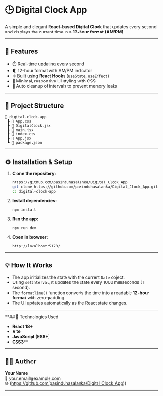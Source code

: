 # 🕒 Digital Clock App

A simple and elegant **React-based Digital Clock** that updates every second and displays the current time in a **12-hour format (AM/PM)**.

---

## 🚀 Features

- ⏱️ Real-time updating every second  
- 🌓 12-hour format with AM/PM indicator  
- ⚛️ Built using **React Hooks** (`useState`, `useEffect`)  
- 🎨 Minimal, responsive UI styling with CSS  
- 🔁 Auto cleanup of intervals to prevent memory leaks  

---

## 🧩 Project Structure

```
📂 digital-clock-app
 ┣ 📜 App.css
 ┣ 📜 DigitalClock.jsx
 ┣ 📜 main.jsx
 ┣ 📜 index.css
 ┣ 📜 App.jsx
 ┗ 📜 package.json
```

---

## ⚙️ Installation & Setup

1. **Clone the repository:**
   ```bash
   https://github.com/pasinduhasalanka/Digital_Clock_App
   git clone https://github.com/pasinduhasalanka/Digital_Clock_App.git
   cd digital-clock-app
   ```

2. **Install dependencies:**
   ```bash
   npm install
   ```

3. **Run the app:**
   ```bash
   npm run dev
   ```

4. **Open in browser:**
   ```
   http://localhost:5173/
   ```

---

## 💡 How It Works

- The app initializes the state with the current `Date` object.  
- Using `setInterval`, it updates the state every 1000 milliseconds (1 second).  
- The `formatTime()` function converts the time into a readable **12-hour format** with zero-padding.  
- The UI updates automatically as the React state changes.

---

**## 🧠 Technologies Used

- **React 18+**
- **Vite**
- **JavaScript (ES6+)**
- **CSS3****

---


## 👨‍💻 Author

**Your Name**  
📧 your.email@example.com  
🌐 (https://github.com/pasinduhasalanka/Digital_Clock_App))

---


